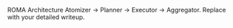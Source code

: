 ROMA Architecture
Atomizer -> Planner -> Executor -> Aggregator.
Replace with your detailed writeup.
